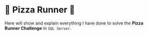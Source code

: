 
# :pizza: Pizza Runner :pizza:
Here will show and explain everything I have done to solve the **Pizza Runner Challenge** in `SQL Server`.
